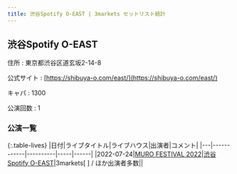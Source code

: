 ```yaml
---
title: 渋谷Spotify O-EAST | 3markets セットリスト統計
---
```

## 渋谷Spotify O-EAST

住所
:    東京都渋谷区道玄坂2-14-8

公式サイト
:    [https://shibuya-o.com/east/](https://shibuya-o.com/east/)

キャパ
:    1300

公演回数
: 1


### 公演一覧

{:.table-lives}
|日付|ライブタイトル|ライブハウス|出演者|コメント|
|---|------------|----------|-----|------|
|<span class="nowrap">2022-07-24</span>|[MURO FESTIVAL 2022](live027.html)|[渋谷Spotify O-EAST](livehouse007.html)|3markets[ ] / ほか出演者多数||
